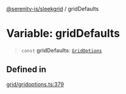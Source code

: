 [@serenity-is/sleekgrid](../README.md) / gridDefaults

# Variable: gridDefaults

> `const` **gridDefaults**: [`GridOptions`](../interfaces/GridOptions.md)

## Defined in

[grid/gridoptions.ts:379](https://github.com/serenity-is/sleekgrid/blob/master/src/grid/gridoptions.ts#L379)
